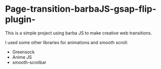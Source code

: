 # Page-transition-barbaJS-gsap-flip-plugin-

This is a simple project using barba JS to make creative web transitions.

I used some other libraries for animations and smooth scroll:

- Greensock
- Anime JS
- smooth-scrolbar
